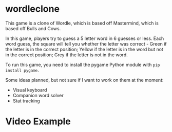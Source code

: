 # wordleclone
This game is a clone of Wordle, which is based off Mastermind, which is based off Bulls and Cows.

In this game, players try to guess a 5 letter word in 6 guesses or less. Each word guess, the square will tell you whether the letter was correct - Green if the letter is in the correct position; Yellow if the letter is in the word but not in the correct position; Grey if the letter is not in the word.

To run this game, you need to install the pygame Python module with ```pip install pygame```.

Some ideas planned, but not sure if I want to work on them at the moment:
 - Visual keyboard
 - Companion word solver
 - Stat tracking

# Video Example
